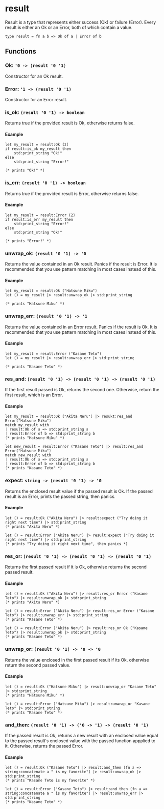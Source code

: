 # result
Result is a type that represents either success (Ok) or failure (Error).
Every result is either an Ok or an Error, both of which contain a value.
```halcyon
type result = fn a b => Ok of a | Error of b
```
## Functions
### Ok: `'0 -> (result '0 '1)`
Constructor for an Ok result.
### Error: `'1 -> (result '0 '1)`
Constructor for an Error result.
### is_ok: `(result '0 '1) -> boolean`
Returns true if the provided result is Ok, otherwise returns false.
#### Example
```halcyon
let my_result = result:Ok (2)
if result:is_ok my_result then
    std:print_string "Ok!"
else
    std:print_string "Error!"

(* prints "Ok!" *)
```
### is_err: `(result '0 '1) -> boolean`
Returns true if the provided result is Error, otherwise returns false.
#### Example 
```halcyon
let my_result = result:Error (2)
if result:is_err my_result then
    std:print_string "Error!"
else
    std:print_string "Ok!"

(* prints "Error!" *)
```
### unwrap_ok: `(result '0 '1) -> '0`
Returns the value contained in an Ok result.
Panics if the result is Error.
It is recommended that you use pattern matching in most cases instead of this.
#### Example
```halcyon
let my_result = result:Ok ("Hatsune Miku")
let () = my_result |> result:unwrap_ok |> std:print_string

(* prints "Hatsune Miku" *)
```
### unwrap_err: `(result '0 '1) -> '1`
Returns the value contained in an Error result.
Panics if the result is Ok.
It is recommended that you use pattern matching in most cases instead of this.
#### Example
```halcyon
let my_result = result:Error ("Kasane Teto")
let () = my_result |> result:unwrap_err |> std:print_string

(* prints "Kasane Teto" *)
```
### res_and: `(result '0 '1) -> (result '0 '1) -> (result '0 '1)`
If the first result passed is Ok, returns the second one.
Otherwise, return the first result, which is an Error.
#### Example
```halcyon
let my_result = result:Ok ("Akita Neru") |> resukt:res_and Error("Hatsune Miku") 
match my_result with
| result:Ok of a => std:print_string a
| result:Error of b => std:print_string b
(* prints "Hatsune Miku" *)

let new_result = result:Error ("Kasane Teto") |> result:res_and Error("Hatsune Miku")
match new_result with
| result:Ok of a => std:print_string a
| result:Error of b => std:print_string b
(* prints "Kasane Teto" *)
```
### expect: `string -> (result '0 '1) -> '0`
Returns the enclosed result value if the passed result is Ok.
If the passed result is an Error, prints the passed string, then panics.
#### Example
```halcyon
let () = result:Ok ("Akita Neru") |> result:expect ("Try doing it right next time") |> std:print_string 
(* prints "Akita Neru" *)

let () = result:Error ("Akita Neru") |> result:expect ("Try doing it right next time") |> std:print_string 
(* prints "Try doing it right next time", then panics *)
```
### res_or: `(result '0 '1) -> (result '0 '1) -> (result '0 '1)`
Returns the first passed result if it is Ok, otherwise returns the second passed result.
#### Example
```halcyon
let () = result:Ok ("Akita Neru") |> result:res_or Error ("Kasane Teto") |> result:unwrap_ok |> std:print_string 
(* prints "Akita Neru" *)

let () = result:Error ("Akita Neru") |> result:res_or Error ("Kasane Teto") |> result:unwrap_err |> std:print_string 
(* prints "Kasane Teto" *)

let () = result:Error ("Akita Neru") |> result:res_or Ok ("Kasane Teto") |> result:unwrap_ok |> std:print_string 
(* prints "Kasane Teto" *)
```
### unwrap_or: `(result '0 '1) -> '0 -> '0`
Returns the value enclosed in the first passed result if its Ok, otherwise return the second passed value.
#### Example
```halcyon
let () = result:Ok ("Hatsune Miku") |> result:unwrap_or "Kasane Teto" |> std:print_string 
(* prints "Hatsune Miku" *)

let () = result:Error ("Hatsune Miku") |> result:unwrap_or "Kasane Teto" |> std:print_string 
(* prints "Kasane Teto" *)
```
### and_then: `(result '0 '1) -> ('0 -> '1) -> (result '0 '1)`
If the passed result is Ok, returns a new result with an enclosed value equal to the passed result's enclosed value with the passed function appplied to it.
Otherwise, returns the passed Error.
#### Example
```halcyon
let () = result:Ok ("Kasane Teto") |> result:and_then (fn a => string:concatenate a " is my favorite") |> result:unwrap_ok |> std:print_string
(* prints "Kasane Teto is my favorite" *)

let () = result:Error ("Kasane Teto") |> result:and_then (fn a => string:concatenate a " is my favorite") |> result:unwrap_err |> std:print_string
(* prints "Kasane Teto" *)
```
